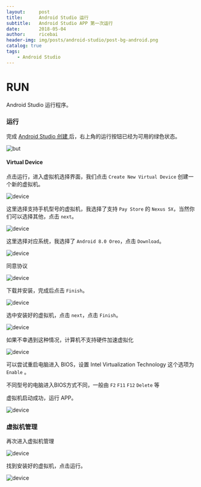 ```yaml
---
layout:     post
title:      Android Studio 运行
subtitle:   Android Studio APP 第一次运行
date:       2018-05-04
author:     ricebai
header-img: img/posts/android-studio/post-bg-android.png
catalog: true
tags:
    - Android Studio
---
```


# RUN

Android Studio 运行程序。

### 运行

完成 [Android Studio 创建 ](https://ricebai.github.io/2018/05/03/android-studio-create) 后，右上角的运行按钮已经为可用的绿色状态。

![but](../img/posts/android-studio-run/but.jpg)

#### Virtual Device

点击运行，进入虚拟机选择界面，我们点击 `Create New Virtual Device` 创建一个新的虚拟机。

![device](../img/posts/android-studio-run/device.jpg)

这里选择支持手机型号的虚拟机，我选择了支持 `Pay Store` 的 `Nexus 5X`，当然你们可以选择其他，点击 `next`。

![device](../img/posts/android-studio-run/device1.jpg)

这里选择对应系统，我选择了 `Android 8.0 Oreo`，点击 `Download`。

![device](../img/posts/android-studio-run/device2.jpg)

同意协议

![device](../img/posts/android-studio-run/device3.jpg)

下载并安装，完成后点击 `Finish`。

![device](../img/posts/android-studio-run/device4.jpg)

选中安装好的虚拟机，点击 `next`，点击 `Finish`。

![device](../img/posts/android-studio-run/device5.jpg)

如果不幸遇到这种情况，计算机不支持硬件加速虚拟化

![device](../img/posts/android-studio-run/device7.jpg)

可以尝试重启电脑进入 BIOS，设置 Intel  Virtualization Technology 这个选项为 `Enable` 。

不同型号的电脑进入BIOS方式不同，一般由  `F2`  `F11`  `F12`  `Delete` 等

虚拟机启动成功，运行 APP。

![device](../img/posts/android-studio-run/run.jpg)

### 虚拟机管理

再次进入虚拟机管理

![device](../img/posts/android-studio-run/device8.jpg)

找到安装好的虚拟机，点击运行。

![device](../img/posts/android-studio-run/device9.jpg)
